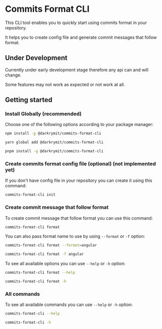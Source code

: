 # Commits Format CLI

This CLI tool enables you to quickly start using commits format in your repository.

It helps you to create config file and generate commit messages that follow format.

## Under Development

Currently under early development stage therefore any api can and will change.

Some features may not work as expected or not work at all.

## Getting started

### Install Globally (recommended)

Choose one of the following options according to your package manager:

```bash
npm install -g @darkrymit/commits-format-cli
```

```bash
yarn global add @darkrymit/commits-format-cli
```

```bash
pnpm install -g @darkrymit/commits-format-cli
```

### Create commits format config file (optional) (not implemented yet)

If you don't have config file in your repository you can create it using this command:

```bash
commits-format-cli init
```

### Create commit message that follow format

To create commit message that follow format you can use this command:

```bash
commits-format-cli format
```

You can also pass format name to use by using `--format` or `-f` option:

```bash
commits-format-cli format --format=angular
```

```bash
commits-format-cli format -f angular
```

To see all available options you can use `--help` or `-h` option:

```bash
commits-format-cli format --help
```

```bash
commits-format-cli format -h
```

### All commands

To see all available commands you can use `--help` or `-h` option:

```bash
commits-format-cli --help
```

```bash
commits-format-cli -h
```







